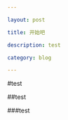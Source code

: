 ```yaml
---

layout: post

title: 开始吧

description: test

category: blog

---
```


#test



##test



###test


